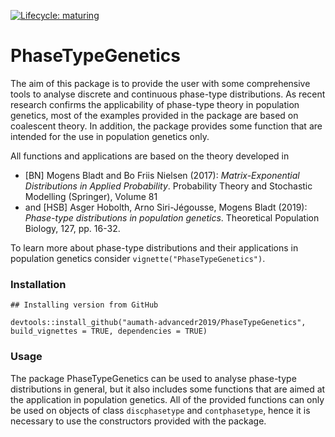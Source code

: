 <!-- badges: start -->
[![Lifecycle: maturing](https://img.shields.io/badge/lifecycle-maturing-blue.svg)](https://www.tidyverse.org/lifecycle/#maturing)
<!-- badges: end -->

# PhaseTypeGenetics

The aim of this package is to provide the user with some comprehensive tools to analyse discrete and continuous phase-type distributions. As recent research confirms the applicability of phase-type theory in population genetics, most of the examples provided in the package are based on coalescent theory. In addition, the package provides some function that are intended for the use in population genetics only.

All functions and applications are based on the theory developed in 

* [BN] Mogens Bladt and Bo Friis Nielsen (2017): 
  *Matrix-Exponential Distributions in Applied Probability*. 
  Probability Theory and Stochastic Modelling (Springer), Volume 81 
* and [HSB] Asger Hobolth, Arno Siri-Jégousse, Mogens Bladt (2019): 
  *Phase-type distributions in population genetics*. 
  Theoretical Population Biology, 127, pp. 16-32.

To learn more about phase-type distributions and their applications in population genetics consider `vignette("PhaseTypeGenetics")`.

### Installation

```{r, eval=FALSE}
## Installing version from GitHub

devtools::install_github("aumath-advancedr2019/PhaseTypeGenetics", build_vignettes = TRUE, dependencies = TRUE)

```

### Usage

The package PhaseTypeGenetics can be used to analyse phase-type distributions in general, but it also includes some functions that are aimed at the application in population genetics. All of the provided functions can only be used on objects of class `discphasetype` and `contphasetype`, hence it is necessary to use the constructors provided with the package.
